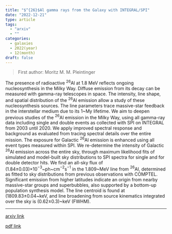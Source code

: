 ```yaml
---
title: "$^{26}$Al gamma rays from the Galaxy with INTEGRAL/SPI"
date: "2022-12-21"
type: article
tags:
  - "arxiv"
  - ""
categories:
  - galaxies
  - 2022(year)
  - 12(month)
draft: false
---
```


> First author: Moritz M. M. Pleintinger

 The presence of radioactive $^{26}$Al at 1.8 MeV reflects ongoing
nucleosynthesis in the Milky Way. Diffuse emission from its decay can be
measured with gamma-ray telescopes in space. The intensity, line shape, and
spatial distribution of the $^{26}$Al emission allow a study of these
nucleosynthesis sources. The line parameters trace massive-star feedback in the
interstellar medium due to its 1~My lifetime. We aim to deepen previous studies
of the $^{26}$Al emission in the Milky Way, using all gamma-ray data including
single and double events as collected with SPI on INTEGRAL from 2003 until
2020. We apply improved spectral response and background as evaluated from
tracing spectral details over the entire mission. The exposure for Galactic
$^{26}$Al emission is enhanced using all event types measured within SPI. We
re-determine the intensity of Galactic $^{26}$Al emission across the entire
sky, through maximum likelihood fits of simulated and model-built sky
distributions to SPI spectra for single and for double detector hits. We find
an all-sky flux of (1.84$\pm$0.03$)\times$10$^{-3}$~ph~cm$^{-2}$s$^{-1}$ in the
1.809~MeV line from $^{26}$Al, determined as fitted to sky distributions from
previous observations with COMPTEL. Significant emission from higher latitudes
indicate an origin from nearby massive-star groups and superbubbles, also
supported by a bottom-up population synthesis model. The line centroid is found
at (1809.83$\pm$0.04~keV, and line broadening from source kinematics integrated
over the sky is (0.62$\pm0.3$)~keV (FWHM).

---
[arxiv link](http://arxiv.org/abs/2212.11228v1)

[pdf link](http://arxiv.org/pdf/2212.11228v1)